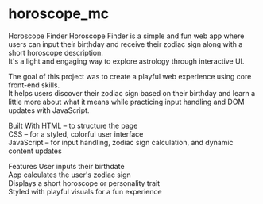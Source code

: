 # horoscope_mc

Horoscope Finder
Horoscope Finder is a simple and fun web app where users can input their birthday and receive their zodiac sign along with a short horoscope description. <br>
It's a light and engaging way to explore astrology through interactive UI.

The goal of this project was to create a playful web experience using core front-end skills.<br>
It helps users discover their zodiac sign based on their birthday and learn a little more about what it means while practicing input handling and DOM updates with JavaScript.

Built With
HTML – to structure the page<br>
CSS – for a styled, colorful user interface<br>
JavaScript – for input handling, zodiac sign calculation, and dynamic content updates<br>

Features
User inputs their birthdate<br>
App calculates the user's zodiac sign<br>
Displays a short horoscope or personality trait<br>
Styled with playful visuals for a fun experience<br>
